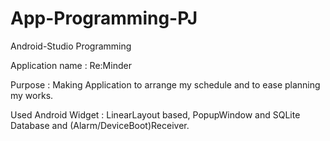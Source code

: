 # App-Programming-PJ
Android-Studio Programming

Application name : Re:Minder

Purpose : Making Application to arrange my schedule and to ease planning my works.

Used Android Widget : LinearLayout based, PopupWindow and SQLite Database and (Alarm/DeviceBoot)Receiver.
